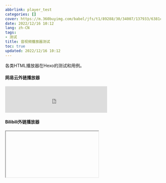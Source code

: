 ```yaml
---
abbrlink: player_test
categories: []
cover: https://m.360buyimg.com/babel/jfs/t1/89288/30/34007/137933/6381c248Ec0583aad/c525cdfeba92f254.jpg
date: 2022/12/16 10:12
lang: zh-CN
tags:
- 测试
title: 音视频播放器测试
toc: true
updated: 2022/12/16 10:12
---
```

各类HTML播放器在Hexo的测试和用例。

<!--more-->

#### 网易云外链播放器

<iframe frameborder="no" border="0" marginwidth="0" marginheight="0" width=330 height=86 src="https://music.163.com/outchain/player?type=2&id=1949796737&auto=1&height=66"></iframe>

#### Bilibili外链播放器

<iframe src="https://player.bilibili.com/player.html?

#### DPlayer

!!!
<dp src="https://ccp-bj29-video-preview.oss-cn-beijing.aliyuncs.com/lt/3496F98E34EC4652343A692812365DC3E06C57B5_472061077__sha1_bj29/FHD/media.m3u8?di=bj29&dr=473288150&f=62c53bded1fe392523cc49e6a9968e44f775eb1a&u=306b84f84e4e429ebf7023a64ac494a5&x-oss-access-key-id=LTAI5t8sJLSvMtxoes9pGyTv&x-oss-expires=1657336232&x-oss-process=hls/sign&x-oss-signature=tRXVkY7z+l8orPU2ePUBoeiTxCsoVIBnvXnfSCQkVGs=&x-oss-signature-version=OSS2"></dp>
!!!

#### cPlayer插件

[player id='1907175744' autoplay='false'/]
